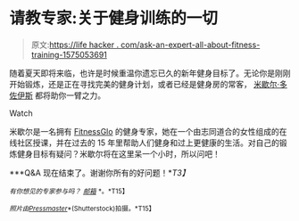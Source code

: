 # 请教专家:关于健身训练的一切

> 原文:[https://life hacker . com/ask-an-expert-all-about-fitness-training-1575053691](https://lifehacker.com/ask-an-expert-all-about-fitness-training-1575053691)

随着夏天即将来临，也许是时候重温你遗忘已久的新年健身目标了。无论你是刚刚开始锻炼，还是正在寻找完美的健身计划，或者已经是健身房的常客， [米歇尔·多佐伊斯](http://www.fitnessglo.com/teacher-36-Michelle-Dozois.html) 都将助你一臂之力。

Watch

米歇尔是一名拥有 [FitnessGlo](http://www.fitnessglo.com/) 的健身专家，她在一个由志同道合的女性组成的在线社区授课，并在过去的 15 年里帮助人们健身和过上更健康的生活。对自己的锻炼健身目标有疑问？米歇尔将在这里呆一个小时，所以问吧！

***Q&A 现在结束了。谢谢你所有的好问题！**T3】*

<small>*有你想见的专家参与吗？*</small> [<small>*邮箱*</small>](mailto:andy@lifehacker.com) <small>*。*T15】</small>

<small>*照片由*</small>[<small>*Pressmaster*</small>](http://www.shutterstock.com/pic-122659357/stock-photo-close-up-of-torso-of-female-holding-barbells.html)<small>*(Shutterstock)拍摄。*T15】</small>
